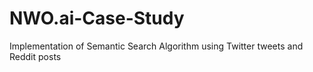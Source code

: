 # NWO.ai-Case-Study
Implementation of Semantic Search Algorithm using Twitter tweets and Reddit posts
